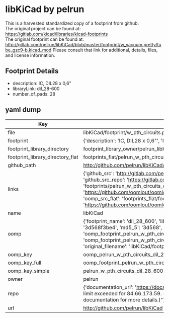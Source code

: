 # libKiCad by pelrun  
This is a harvested standardized copy of a footprint from github.  
The original project can be found at:  
https://gitlab.com/kicad/libraries/kicad-footprints  
The original footprint can be found at:
http://gitlab.com/pelrun/libKiCad/blob/master/footprint/w_vacuum.pretty/tube_gzc9-b.kicad_mod
Please consult that link for additional, details, files, and license information.  
## Footprint Details
* description: IC, DIL28 x 0,6"  
* libraryLink: dil_28-600  
* number_of_pads: 28  
## yaml dump  
| Key | Value |  
| --- | --- |  
| file | libKiCad/footprint/w_pth_circuits.pretty/dil_28-600.kicad_mod |  
| footprint | {'description': 'IC, DIL28 x 0,6"', 'libraryLink': 'dil_28-600', 'number_of_pads': 28} |  
| footprint_library_directory | footprint_library_owner/pelrun_libKiCad |  
| footprint_library_directory_flat | footprints_flat/pelrun_w_pth_circuits_dil_28_600/working |  
| github_path | http://github.com/pelrun/libKiCad/blob/master/footprint/w_pth_circuits.pretty/dil_28-600.kicad_mod |  
| links | {'github_src': 'http://gitlab.com/pelrun/libKiCad/blob/master/footprint/w_vacuum.pretty/tube_gzc9-b.kicad_mod', 'github_src_repo': 'https://gitlab.com/kicad/libraries/kicad-footprints', 'oomp_bot': 'footprints/pelrun_w_pth_circuits_dil_28_600/working', 'oomp_bot_github': 'https://github.com/oomlout/oomlout_oomp_footprint_bot/tree/main/footprints/pelrun_w_pth_circuits_dil_28_600/working', 'oomp_src_flat': 'footprints_flat/footprints_flat/pelrun_w_pth_circuits_dil_28_600/working', 'oomp_src_flat_github': 'https://github.com/oomlout/oomlout_oomp_footprint_src/tree/main/footprints_flat/pelrun_w_pth_circuits_dil_28_600/working'} |  
| name | libKiCad |  
| oomp | {'footprint_name': 'dil_28_600', 'library_name': 'w_pth_circuits', 'md5': '3d568f3be4e4c63ab26b47d18adb0480', 'md5_10': '3d568f3be4', 'md5_5': '3d568', 'md5_6': '3d568f', 'oomp_key': 'oomp_pelrun_w_pth_circuits_dil_28_600', 'oomp_key_extra': 'oomp_footprint_pelrun_w_pth_circuits_dil_28_600', 'oomp_key_full': 'oomp_footprint_pelrun_w_pth_circuits_dil_28_600_3d568f', 'oomp_key_simple': 'pelrun_w_pth_circuits_dil_28_600', 'original_filename': 'libKiCad/footprint/w_pth_circuits.pretty/dil_28-600.kicad_mod', 'owner_name': 'pelrun'} |  
| oomp_key | oomp_pelrun_w_pth_circuits_dil_28_600 |  
| oomp_key_full | oomp_footprint_pelrun_w_pth_circuits_dil_28_600 |  
| oomp_key_simple | pelrun_w_pth_circuits_dil_28_600 |  
| owner | pelrun |  
| repo | {'documentation_url': 'https://docs.github.com/rest/overview/resources-in-the-rest-api#rate-limiting', 'message': "API rate limit exceeded for 84.66.173.59. (But here's the good news: Authenticated requests get a higher rate limit. Check out the documentation for more details.)"} |  
| url | http://github.com/pelrun/libKiCad |  

